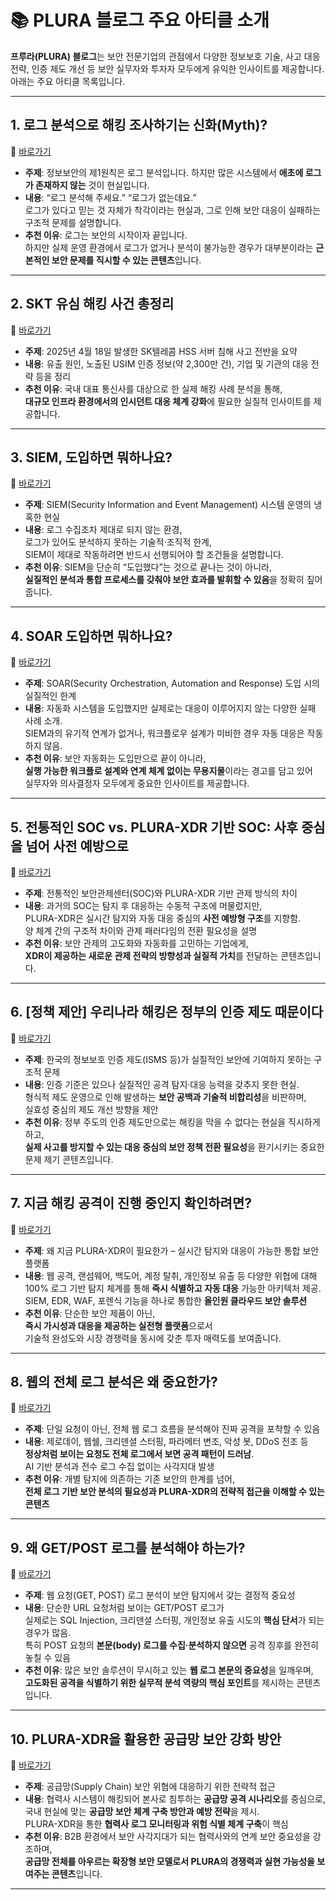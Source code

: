 # 📚 PLURA 블로그 주요 아티클 소개

**프루라(PLURA) 블로그**는 보안 전문기업의 관점에서 다양한 정보보호 기술, 사고 대응 전략, 인증 제도 개선 등 보안 실무자와 투자자 모두에게 유익한 인사이트를 제공합니다. 아래는 주요 아티클 목록입니다.

---

## 1. 로그 분석으로 해킹 조사하기는 신화(Myth)?
🔗 [바로가기](https://blog.plura.io/ko/column/myth/)

- **주제**: 정보보안의 제1원칙은 로그 분석입니다. 하지만 많은 시스템에서 **애초에 로그가 존재하지 않는** 것이 현실입니다.  
- **내용**: “로그 분석해 주세요.” “로그가 없는데요.”  
  로그가 있다고 믿는 것 자체가 착각이라는 현실과, 그로 인해 보안 대응이 실패하는 구조적 문제를 설명합니다.  
- **추천 이유**: 로그는 보안의 시작이자 끝입니다.  
  하지만 실제 운영 환경에서 로그가 없거나 분석이 불가능한 경우가 대부분이라는 **근본적인 보안 문제를 직시할 수 있는 콘텐츠**입니다.

---

## 2. SKT 유심 해킹 사건 총정리  
🔗 [바로가기](https://blog.plura.io/ko/column/leak_of_skt_usim/)

- **주제**: 2025년 4월 18일 발생한 SK텔레콤 HSS 서버 침해 사고 전반을 요약  
- **내용**: 유출 원인, 노출된 USIM 인증 정보(약 2,300만 건), 기업 및 기관의 대응 전략 등을 정리  
- **추천 이유**: 국내 대표 통신사를 대상으로 한 실제 해킹 사례 분석을 통해,  
  **대규모 인프라 환경에서의 인시던트 대응 체계 강화**에 필요한 실질적 인사이트를 제공합니다.

---

## 3. SIEM, 도입하면 뭐하나요?  
🔗 [바로가기](https://blog.plura.io/ko/column/why_siem_always_fails/)

- **주제**: SIEM(Security Information and Event Management) 시스템 운영의 냉혹한 현실  
- **내용**: 로그 수집조차 제대로 되지 않는 환경,  
  로그가 있어도 분석하지 못하는 기술적·조직적 한계,  
  SIEM이 제대로 작동하려면 반드시 선행되어야 할 조건들을 설명합니다.  
- **추천 이유**: SIEM을 단순히 “도입했다”는 것으로 끝나는 것이 아니라,  
  **실질적인 분석과 통합 프로세스를 갖춰야 보안 효과를 발휘할 수 있음**을 정확히 짚어줍니다.

---

## 4. SOAR 도입하면 뭐하나요?  
🔗 [바로가기](https://blog.plura.io/ko/column/why_soar_always_fails/)

- **주제**: SOAR(Security Orchestration, Automation and Response) 도입 시의 실질적인 한계  
- **내용**: 자동화 시스템을 도입했지만 실제로는 대응이 이루어지지 않는 다양한 실패 사례 소개.  
  SIEM과의 유기적 연계가 없거나, 워크플로우 설계가 미비한 경우 자동 대응은 작동하지 않음.  
- **추천 이유**: 보안 자동화는 도입만으로 끝이 아니라,  
  **실행 가능한 워크플로 설계와 연계 체계 없이는 무용지물**이라는 경고를 담고 있어  
  실무자와 의사결정자 모두에게 중요한 인사이트를 제공합니다.

---

## 5. 전통적인 SOC vs. PLURA-XDR 기반 SOC: 사후 중심을 넘어 사전 예방으로  
🔗 [바로가기](https://blog.plura.io/ko/column/traditional_soc_vs_plura_xdr/)

- **주제**: 전통적인 보안관제센터(SOC)와 PLURA-XDR 기반 관제 방식의 차이  
- **내용**: 과거의 SOC는 탐지 후 대응하는 수동적 구조에 머물렀지만,  
  PLURA-XDR은 실시간 탐지와 자동 대응 중심의 **사전 예방형 구조**를 지향함.  
  양 체계 간의 구조적 차이와 관제 패러다임의 전환 필요성을 설명  
- **추천 이유**: 보안 관제의 고도화와 자동화를 고민하는 기업에게,  
  **XDR이 제공하는 새로운 관제 전략의 방향성과 실질적 가치**를 전달하는 콘텐츠입니다.

---

## 6. [정책 제안] 우리나라 해킹은 정부의 인증 제도 때문이다  
🔗 [바로가기](https://blog.plura.io/ko/column/policy-proposal/)

- **주제**: 한국의 정보보호 인증 제도(ISMS 등)가 실질적인 보안에 기여하지 못하는 구조적 문제  
- **내용**: 인증 기준은 있으나 실질적인 공격 탐지·대응 능력을 갖추지 못한 현실.  
  형식적 제도 운영으로 인해 발생하는 **보안 공백과 기술적 비합리성**을 비판하며,  
  실효성 중심의 제도 개선 방향을 제안  
- **추천 이유**: 정부 주도의 인증 제도만으로는 해킹을 막을 수 없다는 현실을 직시하게 하고,  
  **실제 사고를 방지할 수 있는 대응 중심의 보안 정책 전환 필요성**을 환기시키는 중요한 문제 제기 콘텐츠입니다.

---

## 7. 지금 해킹 공격이 진행 중인지 확인하려면?  
🔗 [바로가기](https://blog.plura.io/ko/column/why-plura-xdr-merit/)

- **주제**: 왜 지금 PLURA-XDR이 필요한가 – 실시간 탐지와 대응이 가능한 통합 보안 플랫폼  
- **내용**: 웹 공격, 랜섬웨어, 백도어, 계정 탈취, 개인정보 유출 등 다양한 위협에 대해  
  100% 로그 기반 탐지 체계를 통해 **즉시 식별하고 자동 대응** 가능한 아키텍처 제공.  
  SIEM, EDR, WAF, 포렌식 기능을 하나로 통합한 **올인원 클라우드 보안 솔루션**  
- **추천 이유**: 단순한 보안 제품이 아닌,  
  **즉시 가시성과 대응을 제공하는 실전형 플랫폼**으로서  
  기술적 완성도와 시장 경쟁력을 동시에 갖춘 투자 매력도를 보여줍니다.

---

## 8. 웹의 전체 로그 분석은 왜 중요한가?  
🔗 [바로가기](https://blog.plura.io/ko/respond/very_important_analyze_web_logs/)

- **주제**: 단일 요청이 아닌, 전체 웹 로그 흐름을 분석해야 진짜 공격을 포착할 수 있음  
- **내용**: 제로데이, 웹쉘, 크리덴셜 스터핑, 파라메터 변조, 악성 봇, DDoS 전조 등  
  **정상처럼 보이는 요청도 전체 로그에서 보면 공격 패턴이 드러남**.  
  AI 기반 분석과 전수 로그 수집 없이는 사각지대 발생  
- **추천 이유**: 개별 탐지에 의존하는 기존 보안의 한계를 넘어,  
  **전체 로그 기반 보안 분석의 필요성과 PLURA-XDR의 전략적 접근을 이해할 수 있는 콘텐츠**

---

## 9. 왜 GET/POST 로그를 분석해야 하는가?  
🔗 [바로가기](https://blog.plura.io/ko/column/why_analyze_get_post_logs/)

- **주제**: 웹 요청(GET, POST) 로그 분석이 보안 탐지에서 갖는 결정적 중요성  
- **내용**: 단순한 URL 요청처럼 보이는 GET/POST 로그가  
  실제로는 SQL Injection, 크리덴셜 스터핑, 개인정보 유출 시도의 **핵심 단서**가 되는 경우가 많음.  
  특히 POST 요청의 **본문(body) 로그를 수집·분석하지 않으면** 공격 징후를 완전히 놓칠 수 있음  
- **추천 이유**: 많은 보안 솔루션이 무시하고 있는 **웹 로그 본문의 중요성**을 일깨우며,  
  **고도화된 공격을 식별하기 위한 실무적 분석 역량의 핵심 포인트**를 제시하는 콘텐츠입니다.

---

## 10. PLURA-XDR을 활용한 공급망 보안 강화 방안  
🔗 [바로가기](https://blog.plura.io/ko/column/campaign_supplychain_security/)

- **주제**: 공급망(Supply Chain) 보안 위협에 대응하기 위한 전략적 접근  
- **내용**: 협력사 시스템이 해킹되어 본사로 침투하는 **공급망 공격 시나리오**를 중심으로,  
  국내 현실에 맞는 **공급망 보안 체계 구축 방안과 예방 전략**을 제시.  
  PLURA-XDR을 통한 **협력사 로그 모니터링과 위험 식별 체계 구축**이 핵심  
- **추천 이유**: B2B 환경에서 보안 사각지대가 되는 협력사와의 연계 보안 중요성을 강조하며,  
  **공급망 전체를 아우르는 확장형 보안 모델로서 PLURA의 경쟁력과 실현 가능성을 보여주는 콘텐츠**입니다.

---
